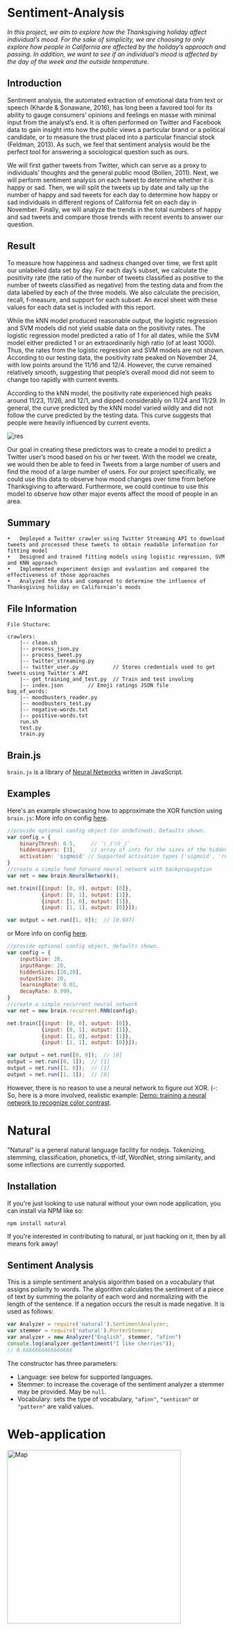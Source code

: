 # Sentiment-Analysis
*In this project, we aim to explore how the Thanksgiving holiday affect individual’s mood. For the sake of simplicity, we are
choosing to only explore how people in California are affected by the holiday’s approach and passing. In addition, we want to see if an individual’s mood is affected by the day of the week and the outside temperature.*

Introduction
-----
Sentiment analysis, the automated extraction of emotional data from text or speech (Kharde & Sonawane, 2016), has long been
a favored tool for its ability to gauge consumers’ opinions and feelings en masse with minimal input from the analyst’s end. It is often performed on Twitter and Facebook data to gain insight into how the public views a particular brand or a political candidate, or to measure the trust placed into a particular financial stock (Feldman, 2013). As such, we feel that sentiment analysis would be the perfect tool for answering a sociological question such as ours.

We will first gather tweets from Twitter, which can serve as a proxy to individuals’ thoughts and the general public mood
(Bollen, 2011). Next, we will perform sentiment analysis on each tweet to determine whether it is happy or sad. Then, we will split the tweets up by date and tally up the number of happy and sad tweets for each day to determine how happy or sad individuals in different regions of California felt on each day in November. Finally, we will analyze the trends in the total numbers of happy and sad tweets and compare those trends with recent events to answer our question.

Result
------
To measure how happiness and sadness changed over time, we first split our unlabeled data set by day. For each day’s subset, we calculate the positivity rate (the ratio of the number of tweets classified as positive to the number of tweets classified as negative) from the testing data and from the data labelled by each of the three models. We also calculate the precision, recall, f-measure, and support for each subset. An excel sheet with these values for each data set is included with this report.

While the kNN model produced reasonable output, the logistic regression and SVM models did not yield usable data on the positivity rates. The logistic regression model predicted a ratio of 1 for all dates, while the SVM model either predicted 1 or an extraordinarily high ratio (of at least 1000). Thus, the rates from the logistic regression and SVM models are not shown. According to our testing data, the positivity rate peaked on November 24, with low points around the 11/16 and 12/4. However, the curve remained relatively smooth, suggesting that people’s overall mood did not seem to change too rapidly with current events.

According to the kNN model, the positivity rate experienced high peaks around 11/23, 11/26, and 12/1, and dipped considerably on 11/24 and 11/29. In general, the curve predicted by the kNN model varied wildly and did not follow the curve predicted by the testing data. This curve suggests that people were heavily influenced by current events.

<img align="center" src="codes/res.png" alt="res"/>

Our goal in creating these predictors was to create a model to predict a Twitter user’s mood based on his or her tweet. With the model we create, we would then be able to feed in Tweets from a large number of users and find the mood of a large number of users. For our project specifically, we could use this data to observe how mood changes over time from before Thanksgiving to afterward. Furthermore, we could continue to use this model to observe how other major events affect the mood of people in an area.

Summary
-------
	•	Deployed a Twitter crawler using Twitter Streaming API to download tweets and processed these tweets to obtain readable information for fitting model
	•	Designed and trained fitting models using logistic regression, SVM and KNN approach
	•	Implemented experiment design and evaluation and compared the effectiveness of those approaches
	•	Analyzed the data and compared to determine the influence of Thanksgiving holiday on Californian’s moods 
File Information
---------
	File Stucture:

	crawlers:
		|--	clean.sh
		|--	process_json.py
		|--	process_tweet.py
		|--	twitter_streaming.py
		|--	twitter_user.py           // Stores credentials used to get tweets using Twitter's API
		|--	get_training_and_test.py  // Train and test involing
		|--	index.json		  // Emoji ratings JSON file
	bag_of_words:
		|--	moodbusters_reader.py
		|--	moodbusters_test.py
		|--	negative-words.txt
		|--	positive-words.txt
		run.sh
		test.py
		train.py

Brain.js
----------------
`brain.js` is a library of [Neural Networks](http://en.wikipedia.org/wiki/Artificial_neural_network) written in JavaScript.
## Examples
Here's an example showcasing how to approximate the XOR function using `brain.js`:
More info on config [here](https://github.com/BrainJS/brain.js/blob/develop/src/neural-network.js#L31).

```javascript
//provide optional config object (or undefined). Defaults shown.
var config = {
    binaryThresh: 0.5,     // ¯\_(ツ)_/¯
    hiddenLayers: [3],     // array of ints for the sizes of the hidden layers in the network
    activation: 'sigmoid' // Supported activation types ['sigmoid', 'relu', 'leaky-relu', 'tanh']
}
//create a simple feed forward neural network with backpropagation
var net = new brain.NeuralNetwork();

net.train([{input: [0, 0], output: [0]},
           {input: [0, 1], output: [1]},
           {input: [1, 0], output: [1]},
           {input: [1, 1], output: [0]}]);

var output = net.run([1, 0]);  // [0.987]
```
or
More info on config [here](https://github.com/BrainJS/brain.js/blob/develop/src/recurrent/rnn.js#L726).
```javascript
//provide optional config object, defaults shown.
var config = {
    inputSize: 20,
    inputRange: 20,
    hiddenSizes:[20,20],
    outputSize: 20,
    learningRate: 0.01,
    decayRate: 0.999,
}
//create a simple recurrent neural network
var net = new brain.recurrent.RNN(config);

net.train([{input: [0, 0], output: [0]},
           {input: [0, 1], output: [1]},
           {input: [1, 0], output: [1]},
           {input: [1, 1], output: [0]}]);

var output = net.run([0, 0]);  // [0]
output = net.run([0, 1]);  // [1]
output = net.run([1, 0]);  // [1]
output = net.run([1, 1]);  // [0]
```

However, there is no reason to use a neural network to figure out XOR. (-: So, here is a more involved, realistic example:
[Demo: training a neural network to recognize color contrast](https://brain.js.org/).

# Natural

"Natural" is a general natural language facility for nodejs. Tokenizing,
stemming, classification, phonetics, tf-idf, WordNet, string similarity,
and some inflections are currently supported.

## Installation

If you're just looking to use natural without your own node application,
you can install via NPM like so:

    npm install natural

If you're interested in contributing to natural, or just hacking on it, then by all
means fork away!

## Sentiment Analysis
This is a simple sentiment analysis algorithm based on a vocabulary that assigns polarity to words. The algorithm calculates the sentiment of a piece of text by summing the polarity of each word and normalizing with the length of the sentence. If a negation occurs the result is made negative. It is used as follows:
```javascript
var Analyzer = require('natural').SentimentAnalyzer;
var stemmer = require('natural').PorterStemmer;
var analyzer = new Analyzer("English", stemmer, "afinn")
console.log(analyzer.getSentiment("I like cherries"));
// 0.6666666666666666
```
The constructor has three parameters:
* Language: see below for supported languages.
* Stemmer: to increase the coverage of the sentiment analyzer a stemmer may be provided. May be `null`.
* Vocabulary: sets the type of vocabulary, `"afinn"`, `"senticon"` or `"pattern"` are valid values.

# Web-application
<img align="center" src="sentiment-visualization/WEB_UI.png" alt="Map" style="width: 400px;center;"/>
